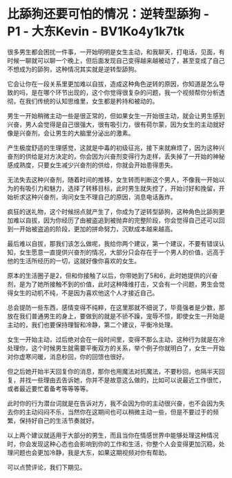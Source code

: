 # 比舔狗还要可怕的情况：逆转型舔狗 - P1 - 大东Kevin - BV1Ko4y1k7tk

很多男生都会困扰一件事，一开始明明是女生主动，和我聊天，打电话，见面，有时候一聊就可以聊一个晚上，但后面发现自己变得越来越被动了，甚至变成了自己不想成为的舔狗，这种情况其实就是逆转型舔狗。

它会让你在一段关系里更加难以自拔，造成这种角色逆转的原因，你知道是怎么导致的吗，是在哪个环节出现的，这个你觉得很复杂的问题，我一个视频帮你分析透彻，在我们传统的认知思维里，女生都是矜持和被动的。

男生一开始稍微主动一些是很正常的，但如果女生一开始很主动，就会让男生感到兴奋，男人会觉得是自己很强大，很有吸引力，很有荷尔蒙，因为女生的主动就好像是兴奋剂，会让男生的大脑里分泌出的激素。

产生极度舒适的生理感觉，这就是中毒的初级征兆，接下来就麻烦了，因为这种兴奋剂的供给是对方决定的，你会因为兴奋剂变得行为走样，丢失掉了一开始的神秘感成熟度，只要女生减少兴奋剂的供给，你就会开始患得患失。

无法失去这种兴奋剂，随着时间的推移，女生转而判断这个男人，不像我一开始以为的有吸引力和魅力，选择了转移目标，此时男生就失控了，开始讨好和挽留，开始祈求这种兴奋剂，询问女生不理自己的原因，消息电话轰炸。

疯狂的送礼物，这个时候拐点就产生了，你成为了逆转型舔狗，这种角色比舔狗更加难以自拔，因为你经历了由被盗追到被抛弃的完整阶段，你会觉得自己还可以回到一开始被盗追的阶段，更加的拼命努力，沉默成本越来越高。

最后难以自拔，那我们该怎么做呢，我给你两个建议，第一个建议，不要有错误认知，女生愿意一直提供兴奋剂的情况，大部分只会存在于一个男人的价值，远高于他的生活所经历的一切，这就好像你喜欢的女生。

原本的生活圈子是2，但和你接触了以后，你带她到了5和6，此时她提供的兴奋剂，是为了她所接触不到的价值，此时这种降维打击，又会有一个问题，男生会觉得女生的动机不纯，不是因为喜欢他这个人才接近自己。

总会提防一些东西，感情变得不纯粹，在这里那就不细说了，毕竟强者是少数，那放在我们普通男生的身上，要做到的就是不骄不躁，宠辱不惊，即使女生一开始是主动的，我们也要保持理智和冷静，第二个建议，平衡冷处理。

女生一开始主动，过后绝对会在一段时间里，变得不那么主动，这种行为就是在冷处理你，这个时候男生就需要平衡双方的关系，举个例子你就明白了，女生一开始对你虚寒问暖，消息秒回，你的回馈也很好。

但之后她开始半天回复你的消息，那你也用魔法对抗魔法，不要秒回，也隔半天回复，并找一些理由去告诉她，你并不是故意这么做的，比如可以说最近工作很忙，或者最近要忙着备考等等等等。

此时你的行为潜台词就是在告诉对方，我不会因为你的主动很兴奋，也不会因为失去你的主动闷闷不乐，当然你在这期间也可以稍微主动一些，但是不要过于的频繁，保持好自己的生活节奏就好。

以上两个建议就适用于大部分的男生，而且当你在情感世界中能够处理这种情况时，你会发现这种心态也会影响到你的工作和生活，你整个人会变得更加沉稳，处理问题也会更加冷静，我是大东，如果这期视频对你有帮助。

可以点赞评论，我们下期见。